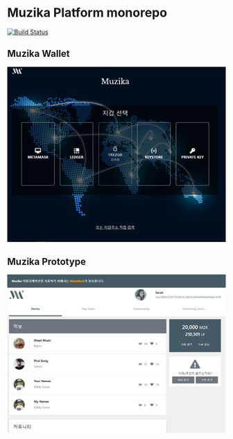 # Muzika Platform monorepo 

[![Build Status](https://travis-ci.com/MuzikaFoundation/muzika-platform.svg?branch=master)](https://travis-ci.com/MuzikaFoundation/muzika-platform)

## Muzika Wallet

![Wallet App](img/wallet-app.png)

## Muzika Prototype

![Prototype App](img/prototype-app.png)

